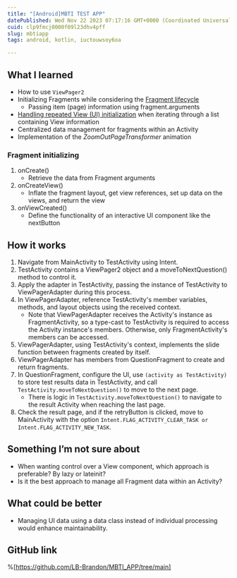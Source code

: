 ```yaml
---
title: "[Android]MBTI TEST APP"
datePublished: Wed Nov 22 2023 07:17:16 GMT+0000 (Coordinated Universal Time)
cuid: clp9fmcj0000f09l23dhv4pff
slug: mbtiapp
tags: android, kotlin, iuctouwsoy6oa

---
```


## What I learned
- How to use `ViewPager2`
- Initializing Fragments while considering the <u>Fragment lifecycle</u>
    - Passing item (page) information using fragment.arguments
- <u>Handling repeated View (UI) initialization</u> when iterating through a list containing View information
- Centralized data management for fragments within an Activity
- Implementation of the *ZoomOutPageTransformer* animation

### Fragment initializing
1. onCreate()
    - Retrieve the data from Fragment arguments
2. onCreateView()
    - Inflate the fragment layout, get view references, set up data on the views, and return the view
3. onViewCreated()
    - Define the functionality of an interactive UI component like the nextButton

## How it works
1. Navigate from MainActivity to TestActivity using Intent.
2. TestActivity contains a ViewPager2 object and a moveToNextQuestion() method to control it.
3. Apply the adapter in TestActivity, passing the instance of TestActivity to ViewPagerAdapter during this process.
4. In ViewPagerAdapter, reference TestActivity's member variables, methods, and layout objects using the received context.
    - Note that ViewPagerAdapter receives the Activity's instance as FragmentActivity, so a type-cast to TestActivity is required to access the Activity instance's members. Otherwise, only FragmentActivity's members can be accessed.
5. ViewPagerAdapter, using TestActivity's context, implements the slide function between fragments created by itself.
6. ViewPagerAdapter has members from QuestionFragment to create and return fragments.
7. In QuestionFragment, configure the UI, use `(activity as TestActivity)` to store test results data in TestActivity, and call `TestActivity.moveToNextQuestion()` to move to the next page.
    - There is logic in `TestActivity.moveToNextQuestion()` to navigate to the result Activity when reaching the last page.
8. Check the result page, and if the retryButton is clicked, move to MainActivity with the option `Intent.FLAG_ACTIVITY_CLEAR_TASK or Intent.FLAG_ACTIVITY_NEW_TASK`.

## Something I’m not sure about
- When wanting control over a View component, which approach is preferable? By lazy or lateinit?
- Is it the best approach to manage all Fragment data within an Activity?

## What could be better
- Managing UI data using a data class instead of individual processing would enhance maintainability.    

##  GitHub link
%[https://github.com/LB-Brandon/MBTI_APP/tree/main]

